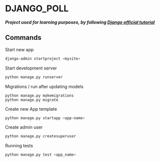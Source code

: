 # DJANGO_POLL
***Project used for learning purposes, by following [Django official tutorial](https://docs.djangoproject.com/en/4.2/intro/tutorial01/)***

## Commands
Start new app
```bash
django-admin startproject <mysite>
```

Start development server
```bash
python manage.py runserver

```

Migrations / run after updating models
```bashe a
python manage.py makemigrations
python manage.py migrate

```

Create new App template
```bash
python manage.py startapp <app-name>
```

Create admin user
```bash
python manage.py createsuperuser
```

Running tests
```bash
python manage.py test <app_name>
```